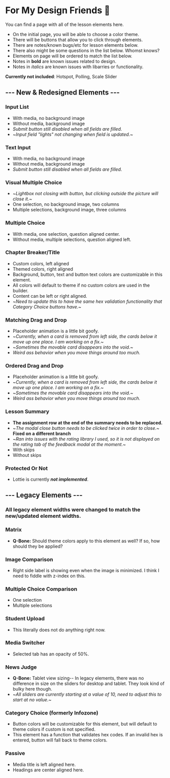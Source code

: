 # For My Design Friends 🥰

You can find a page with all of the lesson elements here.
* On the initial page, you will be able to choose a color theme. 
* There will be buttons that allow you to click through elements. 
* There are notes/known bugs/etc for lesson elements below.
* There also might be some questions in the list below. Whomst knows?
* Elements on page will be ordered to match the list below.
* Notes in **bold** are known issues related to design.
* Notes in *italics* are known issues with libarries or functionality.

**Currently not included**: Hotspot, Polling, Scale Slider

## --- New & Redesigned Elements ---

### Input List
  * With media, no background image
  * Without media, background image
  * *Submit button still disabled when all fields are filled.*
  * ~*Input field "lights" not changing when field is updated.*~

### Text Input
  * With media, no background image
  * Without media, background image
  * *Submit button still disabled when all fields are filled.*

### Visual Multiple Choice
  * ~*Lightbox not closing with button, but clicking outside the picture will close it.*~
  * One selection, no background image, two columns
  * Multiple selections, background image, three columns

### Multiple Choice
  * With media, one selection, question aligned center.
  * Without media, multiple selections, question aligned left.

### Chapter Breaker/Title
  * Custom colors, left aligned
  * Themed colors, right aligned
  * Background, button, text and button text colors are customizable in this element.
  * All colors will default to theme if no custom colors are used in the builder.
  * Content can be left or right aligned.
  * ~*Need to update this to have the same hex validation functionality that Category Choice buttons have.*~

### Matching Drag and Drop
  * Placeholder animation is a little bit goofy.
  * ~*Currently, when a card is removed from left side, the cards below it move up one place. I am working on a fix.*~
  * ~*Sometimes the movable card disappears into the void.*~
  * *Weird ass behavior when you move things around too much.*

### Ordered Drag and Drop
  * Placeholder animation is a little bit goofy.
  * ~*Currently, when a card is removed from left side, the cards below it move up one place. I am working on a fix.*~
  * ~*Sometimes the movable card disappears into the void.*~
  * *Weird ass behavior when you move things around too much.*

### Lesson Summary
  * **The assignment row at the end of the summary needs to be replaced.**
  * ~*The modal close button needs to be clicked twice in order to close.*~ **Fixed on a different branch**
  * ~*Ran into issues with the rating library I used, so it is not displayed on the rating tab of the feedback modal at the moment.*~
  * With skips
  * Without skips

### Protected Or Not
  * Lottie is currently ***not implemented***.

## --- Legacy Elements ---
### All legacy element widths were changed to match the new/updated element widths.

### Matrix
  * **Q-Bone:** Should theme colors apply to this element as well? If so, how should they be applied?

### Image Comparison
  * Right side label is showing even when the image is minimized. I think I need to fiddle with z-index on this.

### Multiple Choice Comparison
  * One selection
  * Multiple selections

### Student Upload
  * This literally does not do anything right now.

### Media Switcher
  * Selected tab has an opacity of 50%.

### News Judge
  * **Q-Bone:** Tablet view sizing-- In legacy elements, there was no difference in size on the sliders for desktop and tablet. They look kind of bulky here though.
  * ~*All sliders are currently starting at a value of 10, need to adjust this to start at no value.*~

### Category Choice (formerly Infozone)
  * Button colors will be customizable for this element, but will default to theme colors if custom is not specified.
  * This element has a function that validates hex codes. If an invalid hex is entered, button will fall back to theme colors.

### Passive
  * Media title is left aligned here.
  * Headings are center aligned here.


